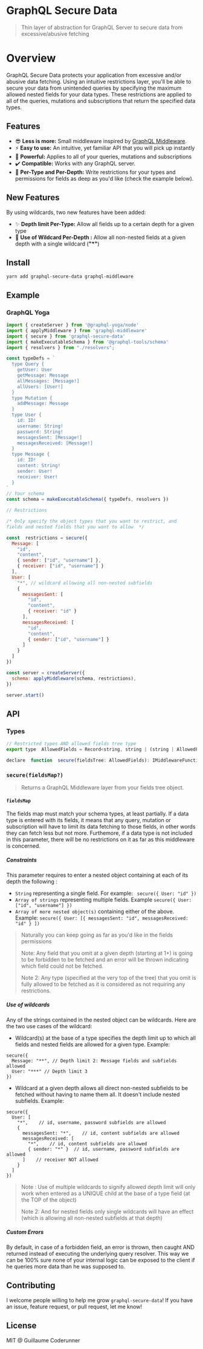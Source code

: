 # GraphQL Secure Data
> Thin layer of abstraction for GraphQL Server to secure data from excessive/abusive fetching


# Overview

GraphQL Secure Data protects your application from excessive and/or abusive data fetching. Using an intuitive restrictions layer, you'll be able to secure your data from unintended queries by specifying the maximum allowed nested fields for your data types. These restrictions are applied to all of the  queries, mutations and subscriptions that return the specified data types.

## Features

-   😎  **Less is more:**  Small middleware inspired by  [GraphQL Middleware](https://github.com/prismagraphql/graphql-middleware).
-   ⚡  **Easy to use:**  An intuitive, yet familiar API that you will pick up instantly
-   💪  **Powerful:**  Applies to all of your queries, mutations and subscriptions
-   ✔️  **Compatible:**  Works with any GraphQL server.
-   🎯  **Per-Type and Per-Depth:**  Write restrictions for your types and permissions for fields as deep as you'd like (check the example below).

## New Features

By using wildcards, two new features have been added:
-   ✨  **Depth limit Per-Type:** Allow all fields up to a certain depth for a given type
-   🚀 **Use of Wildcard Per-Depth :** Allow all non-nested fields at a given depth with a single wildcard (**"*"**)

## Install

```
yarn add graphql-secure-data graphql-middleware
```

## Example
### GraphQL Yoga

```javascript
import { createServer } from '@graphql-yoga/node'
import { applyMiddleware } from 'graphql-middleware'
import { secure } from 'graphql-secure-data'
import { makeExecutableSchema } from '@graphql-tools/schema'
import { resolvers } from "./resolvers";

const typeDefs = `
  type Query {
    getUser: User
    getMessage: Message
    allMessages: [Message!]
    allUsers: [User!]
  }
  type Mutation {
    addMessage: Message
  }
  type User {
    id: ID!
    username: String!
    password: String!
    messagesSent: [Message!]
    messagesReceived: [Message!]
  }
  type Message {
    id: ID!
    content: String!
    sender: User!
    receiver: User!
  }
`
// Your schema
const schema = makeExecutableSchema({ typeDefs, resolvers })

// Restrictions

/* Only specify the object types that you want to restrict, and
fields and nested fields that you want to allow  */

const  restrictions = secure({
  Message: [
    "id",
    "content",
    { sender: ["id", "username"] },
    { receiver: ["id", "username"] }
  ],
  User: [
    "*", // wildcard allowing all non-nested subfields
    {
      messagesSent: [
        "id",
        "content",
        { receiver: "id" }
      ],
      messagesReceived: [
        "id",
        "content",
        { sender: ["id", "username"] }
      ]
    }
  ]
})

const server = createServer({
  schema: applyMiddleware(schema, restrictions),
})

server.start()
```

## API

### Types

```javascript
// Restricted types AND allowed fields tree type
export type  AllowedFields = Record<string, string | (string | AllowedFields)[]>

declare  function  secure(fieldsTree: AllowedFields): IMiddlewareFunction
```

### `secure(fieldsMap?)`

> Returns a GraphQL Middleware layer from your fields tree object.

#### `fieldsMap`

The fields map must match your schema types, at least partially.
If a data type is entered with its fields, it means that any query, mutation or
subscription will have to limit its data fetching to those fields, in other words they can fetch less but not more. Furthemore, if a data type is not included
in this parameter, there will be no restrictions on it as far as this middleware
is concerned.

##### Constraints
This parameter requires to enter a nested object containing at each of its depth the
following :
-  `String` representing a single field.  For example:   ` secure({ User: "id" })`
-  `Array of strings` representing multiple fields.
    Example `secure({ User: ["id", "username"] })`
-  `Array of more nested object(s)` containing either of the above.  Example:
   `secure({ User: [{ messagesSent: "id", messagesReceived: "id" } ])`

>  Naturally you can keep going as far as you'd like in the fields
>  permissions
>
>  Note: Any field that you omit at a given depth (starting at 1+) is going to
>  be  forbidden to be fetched and an error will be thrown indicating which
>  field could not be fetched.
>
> Note 2: Any type (specified at the very top of the tree) that you omit is
> fully allowed to be fetched as it is considered as not requiring any
> restrictions.

##### Use of wildcards

Any of the strings contained in the nested object can be wildcards. Here are the two use cases of the wildcard:

- Wildcard(s) at the base of a type specifies the depth limit up to which all fields and nested fields are allowed for a given type.
Example:
```
secure({
  Message: "**", // Depth limit 2: Message fields and subfields allowed
  User: "***" // Depth limit 3
})
```
- Wildcard at a given depth allows all direct non-nested subfields to be fetched without having to name them all. It doesn't include nested subfields.
Example:
```javasript
secure({
  User: [
    "*",    // id, username, password subfields are allowed
    {
      messagesSent: "*",    // id, content subfields are allowed
      messagesReceived: [
        "*",    // id, content subfields are allowed
        { sender: "*" }  // id, username, password subfields are allowed
      ]    // receiver NOT allowed
    }
  ]
})
```

> Note : Use of multiple wildcards to signify allowed depth limit will only work when entered as a UNIQUE child at the base of a type field (at the TOP of the object)
>
> Note 2: And for nested fields only single wildcards will have an effect (which is allowing all non-nested subfields at that depth)

##### Custom Errors
By default, in case of a forbidden field, an error is thrown, then caught AND
returned instead of executing the underlying query resolver. This way we can be 100% sure none of your internal logic can be exposed to the client if he
queries more data than he was supposed to.

## Contributing

I welcome people willing to help me grow  `graphql-secure-data`!
If you have an issue, feature request, or pull request, let me know!

## License

MIT @ Guillaume Coderunner
